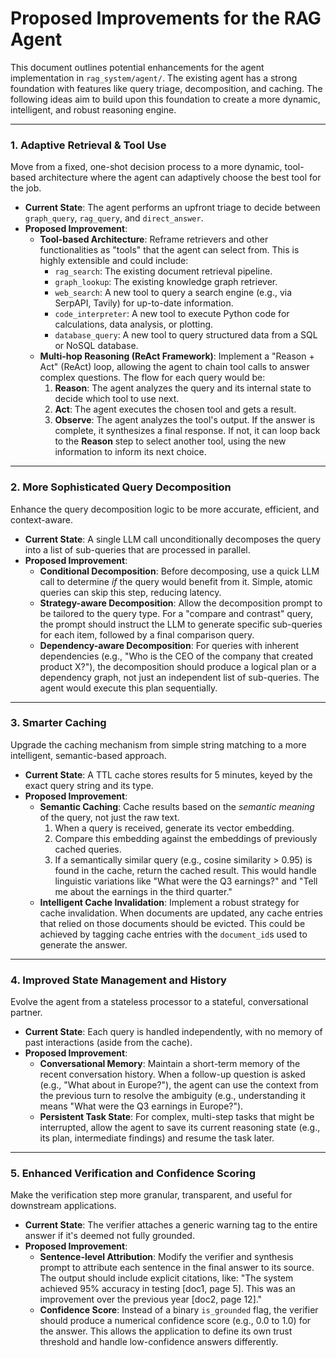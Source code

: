 # Proposed Improvements for the RAG Agent

This document outlines potential enhancements for the agent implementation in `rag_system/agent/`. The existing agent has a strong foundation with features like query triage, decomposition, and caching. The following ideas aim to build upon this foundation to create a more dynamic, intelligent, and robust reasoning engine.

---

### 1. Adaptive Retrieval & Tool Use

Move from a fixed, one-shot decision process to a more dynamic, tool-based architecture where the agent can adaptively choose the best tool for the job.

*   **Current State**: The agent performs an upfront triage to decide between `graph_query`, `rag_query`, and `direct_answer`.
*   **Proposed Improvement**:
    *   **Tool-based Architecture**: Reframe retrievers and other functionalities as "tools" that the agent can select from. This is highly extensible and could include:
        *   `rag_search`: The existing document retrieval pipeline.
        *   `graph_lookup`: The existing knowledge graph retriever.
        *   `web_search`: A new tool to query a search engine (e.g., via SerpAPI, Tavily) for up-to-date information.
        *   `code_interpreter`: A new tool to execute Python code for calculations, data analysis, or plotting.
        *   `database_query`: A new tool to query structured data from a SQL or NoSQL database.
    *   **Multi-hop Reasoning (ReAct Framework)**: Implement a "Reason + Act" (ReAct) loop, allowing the agent to chain tool calls to answer complex questions. The flow for each query would be:
        1.  **Reason**: The agent analyzes the query and its internal state to decide which tool to use next.
        2.  **Act**: The agent executes the chosen tool and gets a result.
        3.  **Observe**: The agent analyzes the tool's output. If the answer is complete, it synthesizes a final response. If not, it can loop back to the **Reason** step to select another tool, using the new information to inform its next choice.

---

### 2. More Sophisticated Query Decomposition

Enhance the query decomposition logic to be more accurate, efficient, and context-aware.

*   **Current State**: A single LLM call unconditionally decomposes the query into a list of sub-queries that are processed in parallel.
*   **Proposed Improvement**:
    *   **Conditional Decomposition**: Before decomposing, use a quick LLM call to determine *if* the query would benefit from it. Simple, atomic queries can skip this step, reducing latency.
    *   **Strategy-aware Decomposition**: Allow the decomposition prompt to be tailored to the query type. For a "compare and contrast" query, the prompt should instruct the LLM to generate specific sub-queries for each item, followed by a final comparison query.
    *   **Dependency-aware Decomposition**: For queries with inherent dependencies (e.g., "Who is the CEO of the company that created product X?"), the decomposition should produce a logical plan or a dependency graph, not just an independent list of sub-queries. The agent would execute this plan sequentially.

---

### 3. Smarter Caching

Upgrade the caching mechanism from simple string matching to a more intelligent, semantic-based approach.

*   **Current State**: A TTL cache stores results for 5 minutes, keyed by the exact query string and its type.
*   **Proposed Improvement**:
    *   **Semantic Caching**: Cache results based on the *semantic meaning* of the query, not just the raw text.
        1.  When a query is received, generate its vector embedding.
        2.  Compare this embedding against the embeddings of previously cached queries.
        3.  If a semantically similar query (e.g., cosine similarity > 0.95) is found in the cache, return the cached result. This would handle linguistic variations like "What were the Q3 earnings?" and "Tell me about the earnings in the third quarter."
    *   **Intelligent Cache Invalidation**: Implement a robust strategy for cache invalidation. When documents are updated, any cache entries that relied on those documents should be evicted. This could be achieved by tagging cache entries with the `document_id`s used to generate the answer.

---

### 4. Improved State Management and History

Evolve the agent from a stateless processor to a stateful, conversational partner.

*   **Current State**: Each query is handled independently, with no memory of past interactions (aside from the cache).
*   **Proposed Improvement**:
    *   **Conversational Memory**: Maintain a short-term memory of the recent conversation history. When a follow-up question is asked (e.g., "What about in Europe?"), the agent can use the context from the previous turn to resolve the ambiguity (e.g., understanding it means "What were the Q3 earnings in Europe?").
    *   **Persistent Task State**: For complex, multi-step tasks that might be interrupted, allow the agent to save its current reasoning state (e.g., its plan, intermediate findings) and resume the task later.

---

### 5. Enhanced Verification and Confidence Scoring

Make the verification step more granular, transparent, and useful for downstream applications.

*   **Current State**: The verifier attaches a generic warning tag to the entire answer if it's deemed not fully grounded.
*   **Proposed Improvement**:
    *   **Sentence-level Attribution**: Modify the verifier and synthesis prompt to attribute each sentence in the final answer to its source. The output should include explicit citations, like: "The system achieved 95% accuracy in testing [doc1, page 5]. This was an improvement over the previous year [doc2, page 12]."
    *   **Confidence Score**: Instead of a binary `is_grounded` flag, the verifier should produce a numerical confidence score (e.g., 0.0 to 1.0) for the answer. This allows the application to define its own trust threshold and handle low-confidence answers differently. 